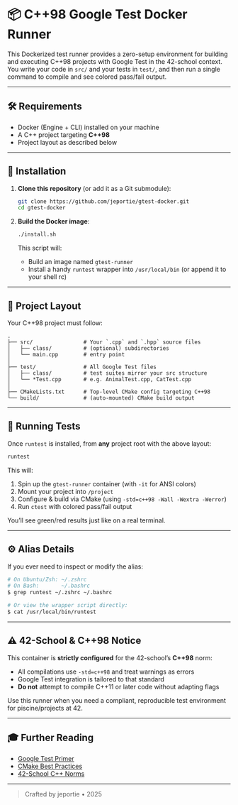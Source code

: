 # 📦 C++98 Google Test Docker Runner

This Dockerized test runner provides a zero-setup environment for building and executing C++98 projects with Google Test in the 42-school context. You write your code in `src/` and your tests in `test/`, and then run a single command to compile and see colored pass/fail output.

---

## 🛠️ Requirements

- Docker (Engine + CLI) installed on your machine  
- A C++ project targeting **C++98**  
- Project layout as described below  

---

## 🚀 Installation

1. **Clone this repository** (or add it as a Git submodule):
   ```bash
   git clone https://github.com/jeportie/gtest-docker.git
   cd gtest-docker
   ```

2. **Build the Docker image**:
   ```bash
   ./install.sh
   ```
   This script will:
   - Build an image named `gtest-runner`
   - Install a handy `runtest` wrapper into `/usr/local/bin` (or append it to your shell rc)

---

## 📂 Project Layout

Your C++98 project must follow:

```
.
├── src/                # Your `.cpp` and `.hpp` source files
│   ├── class/          # (optional) subdirectories
│   └── main.cpp        # entry point
│
├── test/               # All Google Test files
│   ├── class/          # test suites mirror your src structure
│   └── *Test.cpp       # e.g. AnimalTest.cpp, CatTest.cpp
│
├── CMakeLists.txt      # Top-level CMake config targeting C++98
└── build/              # (auto-mounted) CMake build output
```

---

## 🏃 Running Tests

Once `runtest` is installed, from **any** project root with the above layout:

```bash
runtest
```

This will:

1. Spin up the `gtest-runner` container (with `-it` for ANSI colors)  
2. Mount your project into `/project`  
3. Configure & build via CMake (using `-std=c++98 -Wall -Wextra -Werror`)  
4. Run `ctest` with colored pass/fail output  

You’ll see green/red results just like on a real terminal.

---

## ⚙️ Alias Details

If you ever need to inspect or modify the alias:

```bash
# On Ubuntu/Zsh: ~/.zshrc
# On Bash:       ~/.bashrc
$ grep runtest ~/.zshrc ~/.bashrc

# Or view the wrapper script directly:
$ cat /usr/local/bin/runtest
```

---

## ⚠️ 42-School & C++98 Notice

This container is **strictly configured** for the 42-school’s **C++98** norm:
- All compilations use `-std=c++98` and treat warnings as errors  
- Google Test integration is tailored to that standard  
- **Do not** attempt to compile C++11 or later code without adapting flags  

Use this runner when you need a compliant, reproducible test environment for piscine/projects at 42.

---

## 🎓 Further Reading

- [Google Test Primer](https://github.com/google/googletest)  
- [CMake Best Practices](https://cmake.org/cmake/help/latest/guide/tutorial/index.html)  
- [42-School C++ Norms](https://github.com/42Paris/cpp-pool/tree/master/cpp_module_00)  

---

> Crafted by jeportie • 2025  
```
